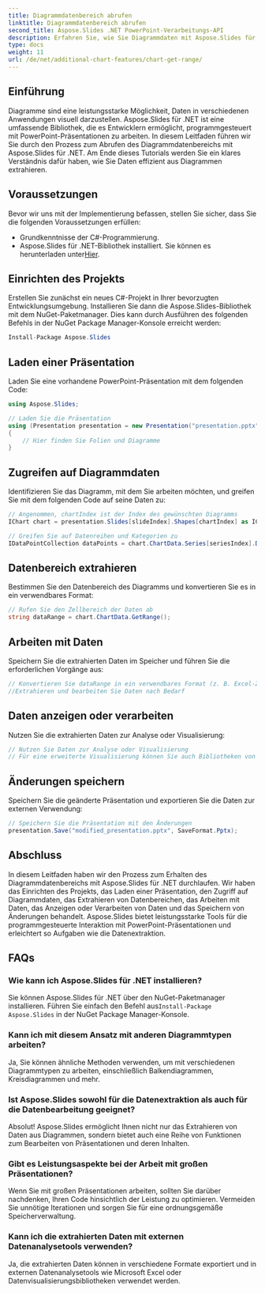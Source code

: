 ```yaml
---
title: Diagrammdatenbereich abrufen
linktitle: Diagrammdatenbereich abrufen
second_title: Aspose.Slides .NET PowerPoint-Verarbeitungs-API
description: Erfahren Sie, wie Sie Diagrammdaten mit Aspose.Slides für .NET effizient extrahieren. Schritt-für-Schritt-Anleitung mit Codebeispielen und FAQs.
type: docs
weight: 11
url: /de/net/additional-chart-features/chart-get-range/
---
```


## Einführung
Diagramme sind eine leistungsstarke Möglichkeit, Daten in verschiedenen Anwendungen visuell darzustellen. Aspose.Slides für .NET ist eine umfassende Bibliothek, die es Entwicklern ermöglicht, programmgesteuert mit PowerPoint-Präsentationen zu arbeiten. In diesem Leitfaden führen wir Sie durch den Prozess zum Abrufen des Diagrammdatenbereichs mit Aspose.Slides für .NET. Am Ende dieses Tutorials werden Sie ein klares Verständnis dafür haben, wie Sie Daten effizient aus Diagrammen extrahieren.

## Voraussetzungen
Bevor wir uns mit der Implementierung befassen, stellen Sie sicher, dass Sie die folgenden Voraussetzungen erfüllen:

- Grundkenntnisse der C#-Programmierung.
- Aspose.Slides für .NET-Bibliothek installiert. Sie können es herunterladen unter[Hier](https://releases.aspose.com/slides/net).

## Einrichten des Projekts
Erstellen Sie zunächst ein neues C#-Projekt in Ihrer bevorzugten Entwicklungsumgebung. Installieren Sie dann die Aspose.Slides-Bibliothek mit dem NuGet-Paketmanager. Dies kann durch Ausführen des folgenden Befehls in der NuGet Package Manager-Konsole erreicht werden:

```csharp
Install-Package Aspose.Slides
```

## Laden einer Präsentation
Laden Sie eine vorhandene PowerPoint-Präsentation mit dem folgenden Code:

```csharp
using Aspose.Slides;

// Laden Sie die Präsentation
using (Presentation presentation = new Presentation("presentation.pptx"))
{
    // Hier finden Sie Folien und Diagramme
}
```

## Zugreifen auf Diagrammdaten
Identifizieren Sie das Diagramm, mit dem Sie arbeiten möchten, und greifen Sie mit dem folgenden Code auf seine Daten zu:

```csharp
// Angenommen, chartIndex ist der Index des gewünschten Diagramms
IChart chart = presentation.Slides[slideIndex].Shapes[chartIndex] as IChart;

// Greifen Sie auf Datenreihen und Kategorien zu
IDataPointCollection dataPoints = chart.ChartData.Series[seriesIndex].DataPoints;
```

## Datenbereich extrahieren
Bestimmen Sie den Datenbereich des Diagramms und konvertieren Sie es in ein verwendbares Format:

```csharp
// Rufen Sie den Zellbereich der Daten ab
string dataRange = chart.ChartData.GetRange();
```

## Arbeiten mit Daten
Speichern Sie die extrahierten Daten im Speicher und führen Sie die erforderlichen Vorgänge aus:

```csharp
// Konvertieren Sie dataRange in ein verwendbares Format (z. B. Excel-Zellenbereich).
//Extrahieren und bearbeiten Sie Daten nach Bedarf
```

## Daten anzeigen oder verarbeiten
Nutzen Sie die extrahierten Daten zur Analyse oder Visualisierung:

```csharp
// Nutzen Sie Daten zur Analyse oder Visualisierung
// Für eine erweiterte Visualisierung können Sie auch Bibliotheken von Drittanbietern verwenden
```

## Änderungen speichern
Speichern Sie die geänderte Präsentation und exportieren Sie die Daten zur externen Verwendung:

```csharp
// Speichern Sie die Präsentation mit den Änderungen
presentation.Save("modified_presentation.pptx", SaveFormat.Pptx);
```

## Abschluss
In diesem Leitfaden haben wir den Prozess zum Erhalten des Diagrammdatenbereichs mit Aspose.Slides für .NET durchlaufen. Wir haben das Einrichten des Projekts, das Laden einer Präsentation, den Zugriff auf Diagrammdaten, das Extrahieren von Datenbereichen, das Arbeiten mit Daten, das Anzeigen oder Verarbeiten von Daten und das Speichern von Änderungen behandelt. Aspose.Slides bietet leistungsstarke Tools für die programmgesteuerte Interaktion mit PowerPoint-Präsentationen und erleichtert so Aufgaben wie die Datenextraktion.

## FAQs

### Wie kann ich Aspose.Slides für .NET installieren?

 Sie können Aspose.Slides für .NET über den NuGet-Paketmanager installieren. Führen Sie einfach den Befehl aus`Install-Package Aspose.Slides` in der NuGet Package Manager-Konsole.

### Kann ich mit diesem Ansatz mit anderen Diagrammtypen arbeiten?

Ja, Sie können ähnliche Methoden verwenden, um mit verschiedenen Diagrammtypen zu arbeiten, einschließlich Balkendiagrammen, Kreisdiagrammen und mehr.

### Ist Aspose.Slides sowohl für die Datenextraktion als auch für die Datenbearbeitung geeignet?

Absolut! Aspose.Slides ermöglicht Ihnen nicht nur das Extrahieren von Daten aus Diagrammen, sondern bietet auch eine Reihe von Funktionen zum Bearbeiten von Präsentationen und deren Inhalten.

### Gibt es Leistungsaspekte bei der Arbeit mit großen Präsentationen?

Wenn Sie mit großen Präsentationen arbeiten, sollten Sie darüber nachdenken, Ihren Code hinsichtlich der Leistung zu optimieren. Vermeiden Sie unnötige Iterationen und sorgen Sie für eine ordnungsgemäße Speicherverwaltung.

### Kann ich die extrahierten Daten mit externen Datenanalysetools verwenden?

Ja, die extrahierten Daten können in verschiedene Formate exportiert und in externen Datenanalysetools wie Microsoft Excel oder Datenvisualisierungsbibliotheken verwendet werden.